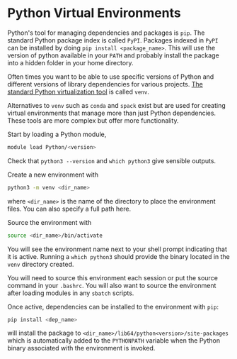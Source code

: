 # Python Virtual Environments

Python's tool for managing dependencies and packages is `pip`.
The standard Python package index is called `PyPI`. Packages
indexed in `PyPI` can be installed by doing
`pip install <package_name>`. This will use the version of
python available in your `PATH` and probably install the
package into a hidden folder in your home directory.

Often times you want to be able to use specific versions of
Python and different versions of library dependencies for
various projects. [The standard Python virtualization tool](https://docs.python.org/3/library/venv.html)
is called `venv`.

Alternatives to `venv` such as `conda` and `spack` exist but
are used for creating virtual environments that manage more
than just Python dependencies. These tools are more complex
but offer more functionality.

Start by loading a Python module,
```bash
module load Python/<version>
```

Check that `python3 --version`
and `which python3` give sensible outputs.

Create a new environment with
```bash
python3 -m venv <dir_name>
```
where `<dir_name>` is the name of the directory to place the
environment files. You can also specify a full path here.

Source the environment with
```bash
source <dir_name>/bin/activate
```

You will see the environment name next to your shell prompt
indicating that it is active. Running a `which python3` should
provide the binary located in the `venv` directory created.

You will need to source this environment each session or put
the source command in your `.bashrc`. You will also want to
source the environment after loading modules in any `sbatch`
scripts.

Once active, dependencies can be installed to the environment
with `pip`:
```bash
pip install <dep_name>
```
will install the package to
`<dir_name>/lib64/python<version>/site-packages` which is
automatically added to the `PYTHONPATH` variable when the
Python binary associated with the environment is invoked.
